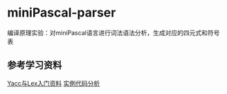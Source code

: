 # miniPascal-parser
编译原理实验：对miniPascal语言进行词法语法分析，生成对应的四元式和符号表
## 参考学习资料
[Yacc与Lex入门资料](https://www.ibm.com/developerworks/cn/linux/sdk/lex/)
[实例代码分析](http://www.voidcn.com/article/p-fefoexyo-hb.html)
